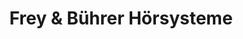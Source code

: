 ---
title: "Frey & Bührer Hörsysteme"
url: /breisach-am-rhein/frey-und-buehrer-hoersysteme/
shop: Hörgeräte
---